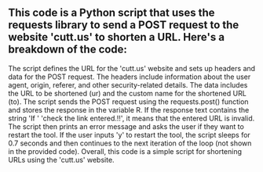 <h2> This code is a Python script that uses the requests library to send a POST request to the website 'cutt.us' to shorten a URL. Here's a breakdown of the code: </h2>

The script defines the URL for the 'cutt.us' website and sets up headers and data for the POST request.
The headers include information about the user agent, origin, referer, and other security-related details.
The data includes the URL to be shortened (ur) and the custom name for the shortened URL (to).
The script sends the POST request using the requests.post() function and stores the response in the variable R.
If the response text contains the string 'If ' 'check the link entered.!!', it means that the entered URL is invalid. The script then prints an error message and asks the user if they want to restart the tool.
If the user inputs 'y' to restart the tool, the script sleeps for 0.7 seconds and then continues to the next iteration of the loop (not shown in the provided code).
Overall, this code is a simple script for shortening URLs using the 'cutt.us' website.



